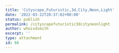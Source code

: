 ```yaml
---
title: 'Cityscape,Futuristic,3d,City,Neon,Light'
date: '2022-03-22T20:37:02+00:00'
status: publish
permalink: /cityscapefuturistic3dcityneonlight
author: whoisdsmith
excerpt: ''
type: attachment
id: 66
---
```

<!DOCTYPE html PUBLIC "-//W3C//DTD HTML 4.0 Transitional//EN" "http://www.w3.org/TR/REC-html40/loose.dtd">
<?xml encoding="UTF-8">
